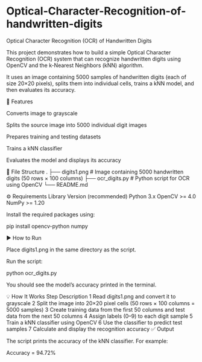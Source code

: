# Optical-Character-Recognition-of-handwritten-digits
Optical Character Recognition (OCR) of Handwritten Digits

This project demonstrates how to build a simple Optical Character Recognition (OCR) system that can recognize handwritten digits using OpenCV and the k-Nearest Neighbors (kNN) algorithm.

It uses an image containing 5000 samples of handwritten digits (each of size 20×20 pixels), splits them into individual cells, trains a kNN model, and then evaluates its accuracy.

🧠 Features

Converts image to grayscale

Splits the source image into 5000 individual digit images

Prepares training and testing datasets

Trains a kNN classifier

Evaluates the model and displays its accuracy

📂 File Structure
.
├── digits1.png          # Image containing 5000 handwritten digits (50 rows × 100 columns)
├── ocr_digits.py        # Python script for OCR using OpenCV
└── README.md

⚙️ Requirements
Library	Version (recommended)
Python	3.x
OpenCV	>= 4.0
NumPy	>= 1.20

Install the required packages using:

pip install opencv-python numpy

▶️ How to Run

Place digits1.png in the same directory as the script.

Run the script:

python ocr_digits.py


You should see the model’s accuracy printed in the terminal.

💡 How It Works
Step	Description
1	Read digits1.png and convert it to grayscale
2	Split the image into 20×20 pixel cells (50 rows × 100 columns = 5000 samples)
3	Create training data from the first 50 columns and test data from the next 50 columns
4	Assign labels (0–9) to each digit sample
5	Train a kNN classifier using OpenCV
6	Use the classifier to predict test samples
7	Calculate and display the recognition accuracy
✅ Output

The script prints the accuracy of the kNN classifier.
For example:

Accuracy = 94.72%

